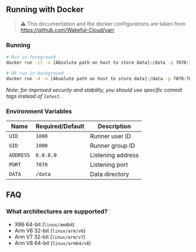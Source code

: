 ## Running with Docker

> ⚠️ This documentation and the docker configurations are taken from https://github.com/Wakeful-Cloud/yarr

### Running


```bash
# Run in foreground
docker run -it -v [Absolute path on host to store data]:/data -p 7070:7070/tcp --name yarr ghcr.io/mzfr/yarr:latest

# OR run in background
docker run -d -v [Absolute path on host to store data]:/data -p 7070:7070/tcp --name yarr ghcr.io/mzfr/yarr:latest
```
*Note: for improved security and stability, you should use specific commit tags instead of `latest`.*

### Environment Variables
Name | Required/Default | Description
--- | --- | ---
`UID` | `1000` | Runner user ID
`GID` | `1000` | Runner group ID
`ADDRESS` | `0.0.0.0` | Listening address
`PORT` | `7070` | Listening port
`DATA` | `/data` | Data directory

## FAQ


### What architectures are supported?
* X86 64-bit (`linux/amd64`)
* Arm V6 32-bit (`linux/arm/v6`)
* Arm V7 32-bit (`linux/arm/v7`)
* Arm V8 64-bit (`linux/arm64/v8`)

